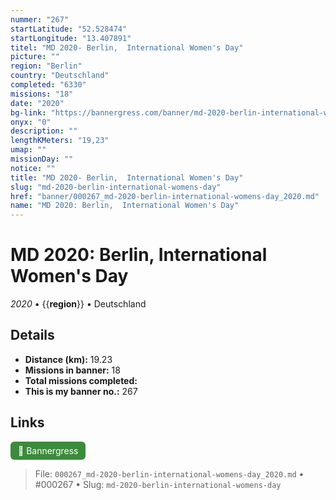 ```yaml
---
nummer: "267"
startLatitude: "52.528474"
startLongitude: "13.407891"
titel: "MD 2020- Berlin,  International Women's Day"
picture: ""
region: "Berlin"
country: "Deutschland"
completed: "6330"
missions: "18"
date: "2020"
bg-link: "https://bannergress.com/banner/md-2020-berlin-international-women-s-day-643b"
onyx: "0"
description: ""
lengthKMeters: "19,23"
umap: ""
missionDay: ""
notice: ""
title: "MD 2020- Berlin,  International Women's Day"
slug: "md-2020-berlin-international-womens-day"
href: "banner/000267_md-2020-berlin-international-womens-day_2020.md"
name: "MD 2020: Berlin,  International Women's Day"
---
```

# MD 2020: Berlin,  International Women's Day

*2020* • {{__region__}} • Deutschland





## Details
- **Distance (km):** 19.23
- **Missions in banner:** 18
- **Total missions completed:** 
- **This is my banner no.:** 267





## Links
<a href="https://bannergress.com/banner/md-2020-berlin-international-women-s-day-643b" target="_blank" style="display:inline-block;margin-right:8px;padding:6px 12px;background:#3c8b3c;color:#fff;text-decoration:none;border-radius:6px;">🔗 Bannergress</a>



> File: `000267_md-2020-berlin-international-womens-day_2020.md` • #000267 • Slug: `md-2020-berlin-international-womens-day`
